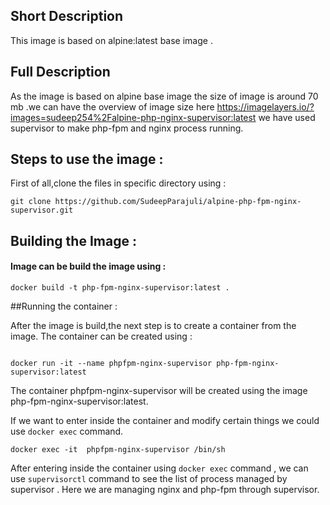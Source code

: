 ## Short Description

This image is based on alpine:latest base image .

## Full Description

As the image is based on alpine base image the size of image is around 70 mb .we can have the overview of image size here https://imagelayers.io/?images=sudeep254%2Falpine-php-nginx-supervisor:latest
we have used supervisor to make php-fpm and nginx process running.

## Steps to use the image :
 
First of all,clone the files in specific directory using :

```
git clone https://github.com/SudeepParajuli/alpine-php-fpm-nginx-supervisor.git

```



## Building the Image :
#### Image can be  build the image using :
```
docker build -t php-fpm-nginx-supervisor:latest . 

```


##Running the container :

After the image is build,the next step is to create a container from the image.
The container can be created using :

```

docker run -it --name phpfpm-nginx-supervisor php-fpm-nginx-supervisor:latest

```

The container phpfpm-nginx-supervisor will be created using the image php-fpm-nginx-supervisor:latest.

If we want to enter inside the container and modify certain things we could use ``` docker exec ``` command.
```
docker exec -it  phpfpm-nginx-supervisor /bin/sh

```
After entering inside the container using ``` docker exec ``` command , we can use ``` supervisorctl ``` command to see the list of process managed by supervisor . Here we are managing nginx and php-fpm through supervisor.
